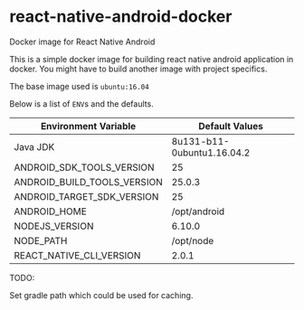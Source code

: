 # react-native-android-docker
Docker image for React Native Android

This is a simple docker image for building react native android application in docker. You might have to build another image with project specifics.

The base image used is `ubuntu:16.04`

Below is a list of `ENV`s and the defaults.

| Environment Variable        | Default Values             |
|-----------------------------|----------------------------|
| Java JDK                    | 8u131-b11-0ubuntu1.16.04.2 |
| ANDROID_SDK_TOOLS_VERSION   | 25                         |
| ANDROID_BUILD_TOOLS_VERSION | 25.0.3                     |
| ANDROID_TARGET_SDK_VERSION  | 25                         |
| ANDROID_HOME                | /opt/android               |
| NODEJS_VERSION              | 6.10.0                     |
| NODE_PATH                   | /opt/node                  |
| REACT_NATIVE_CLI_VERSION    | 2.0.1                      |


TODO:

Set gradle path which could be used for caching.

